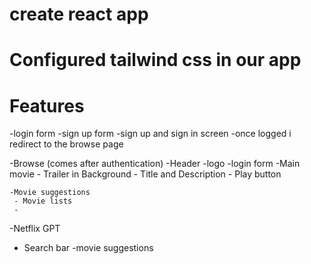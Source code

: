# create react app

# Configured tailwind css in our app

# Features

-login form
-sign up form
-sign up and sign in screen
-once logged i redirect to the browse page

-Browse (comes after authentication)
-Header
-logo
-login form
-Main movie - Trailer in Background - Title and Description - Play button

    -Movie suggestions
     - Movie lists
     -

-Netflix GPT

- Search bar
  -movie suggestions
